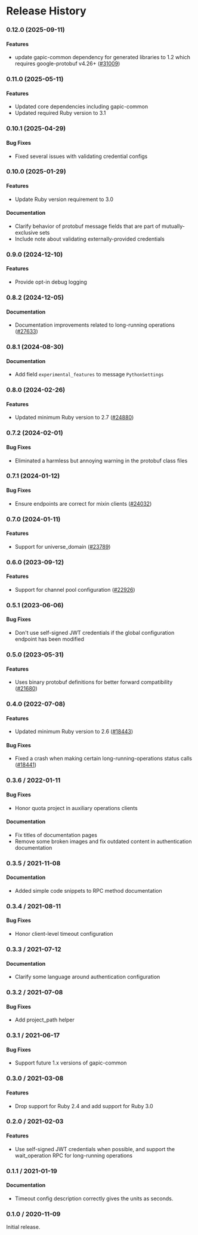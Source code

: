 # Release History

### 0.12.0 (2025-09-11)

#### Features

* update gapic-common dependency for generated libraries to 1.2 which requires google-protobuf v4.26+ ([#31009](https://github.com/googleapis/google-cloud-ruby/issues/31009)) 

### 0.11.0 (2025-05-11)

#### Features

* Updated core dependencies including gapic-common 
* Updated required Ruby version to 3.1 

### 0.10.1 (2025-04-29)

#### Bug Fixes

* Fixed several issues with validating credential configs 

### 0.10.0 (2025-01-29)

#### Features

* Update Ruby version requirement to 3.0 
#### Documentation

* Clarify behavior of protobuf message fields that are part of mutually-exclusive sets 
* Include note about validating externally-provided credentials 

### 0.9.0 (2024-12-10)

#### Features

* Provide opt-in debug logging 

### 0.8.2 (2024-12-05)

#### Documentation

* Documentation improvements related to long-running operations ([#27633](https://github.com/googleapis/google-cloud-ruby/issues/27633)) 

### 0.8.1 (2024-08-30)

#### Documentation

* Add field `experimental_features` to message `PythonSettings` 

### 0.8.0 (2024-02-26)

#### Features

* Updated minimum Ruby version to 2.7 ([#24880](https://github.com/googleapis/google-cloud-ruby/issues/24880)) 

### 0.7.2 (2024-02-01)

#### Bug Fixes

* Eliminated a harmless but annoying warning in the protobuf class files 

### 0.7.1 (2024-01-12)

#### Bug Fixes

* Ensure endpoints are correct for mixin clients ([#24032](https://github.com/googleapis/google-cloud-ruby/issues/24032)) 

### 0.7.0 (2024-01-11)

#### Features

* Support for universe_domain ([#23789](https://github.com/googleapis/google-cloud-ruby/issues/23789)) 

### 0.6.0 (2023-09-12)

#### Features

* Support for channel pool configuration ([#22926](https://github.com/googleapis/google-cloud-ruby/issues/22926)) 

### 0.5.1 (2023-06-06)

#### Bug Fixes

* Don't use self-signed JWT credentials if the global configuration endpoint has been modified 

### 0.5.0 (2023-05-31)

#### Features

* Uses binary protobuf definitions for better forward compatibility ([#21680](https://github.com/googleapis/google-cloud-ruby/issues/21680)) 

### 0.4.0 (2022-07-08)

#### Features

* Updated minimum Ruby version to 2.6 ([#18443](https://github.com/googleapis/google-cloud-ruby/issues/18443)) 
#### Bug Fixes

* Fixed a crash when making certain long-running-operations status calls ([#18441](https://github.com/googleapis/google-cloud-ruby/issues/18441)) 

### 0.3.6 / 2022-01-11

#### Bug Fixes

* Honor quota project in auxiliary operations clients

#### Documentation

* Fix titles of documentation pages
* Remove some broken images and fix outdated content in authentication documentation

### 0.3.5 / 2021-11-08

#### Documentation

* Added simple code snippets to RPC method documentation

### 0.3.4 / 2021-08-11

#### Bug Fixes

* Honor client-level timeout configuration

### 0.3.3 / 2021-07-12

#### Documentation

* Clarify some language around authentication configuration

### 0.3.2 / 2021-07-08

#### Bug Fixes

* Add project_path helper

### 0.3.1 / 2021-06-17

#### Bug Fixes

* Support future 1.x versions of gapic-common

### 0.3.0 / 2021-03-08

#### Features

* Drop support for Ruby 2.4 and add support for Ruby 3.0

### 0.2.0 / 2021-02-03

#### Features

* Use self-signed JWT credentials when possible, and support the wait_operation RPC for long-running operations

### 0.1.1 / 2021-01-19

#### Documentation

* Timeout config description correctly gives the units as seconds.

### 0.1.0 / 2020-11-09

Initial release.
